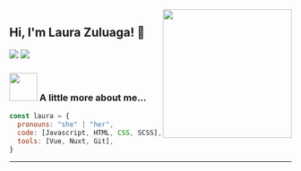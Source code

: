 <img align='right' src="https://media.giphy.com/media/L1R1tvI9svkIWwpVYr/giphy.gif" width="230">

<h2> Hi, I'm Laura Zuluaga! 👋 </h2>

[![](https://img.shields.io/badge/LinkedIn-lauraVZ-blue)](https://www.linkedin.com/in/laura-vanessa-zuluaga-arango-69b942191/)
[![](https://img.shields.io/badge/Gmail-l.vanesa.13@gmail.com-red)](mailto:l.vanesa.13@gmail.com)


### <img src="https://media.giphy.com/media/VgCDAzcKvsR6OM0uWg/giphy.gif" width="50"> A little more about me...  

```javascript
const laura = {
  pronouns: "she" | "her",
  code: [Javascript, HTML, CSS, SCSS],
  tools: [Vue, Nuxt, Git],
}
```


---
